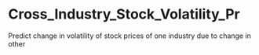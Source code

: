 # Cross_Industry_Stock_Volatility_Pr
Predict change in volatility of stock prices of one industry due to change in other 
